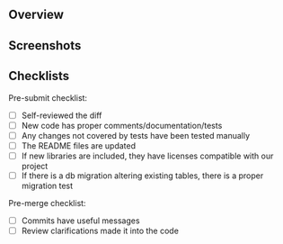 ## Overview
<!-- What this PR does, and why is needed, a useful description is expected, and relevant tickets should be mentioned -->

## Screenshots
<!-- In case the PR involves UI changes, make sure to include success/failure related screenshots -->

## Checklists
<!-- Details you need to consider that are commonly forgotten -->

Pre-submit checklist:
- [ ] Self-reviewed the diff
- [ ] New code has proper comments/documentation/tests
- [ ] Any changes not covered by tests have been tested manually
- [ ] The README files are updated
- [ ] If new libraries are included, they have licenses compatible with our project
- [ ] If there is a db migration altering existing tables, there is a proper migration test

Pre-merge checklist:
- [ ] Commits have useful messages
- [ ] Review clarifications made it into the code
